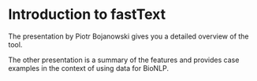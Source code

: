 # Introduction to fastText
The presentation by Piotr Bojanowski gives you a detailed overview of the tool.

The other presentation is a summary of the features and provides case examples in the context of using data for BioNLP.
